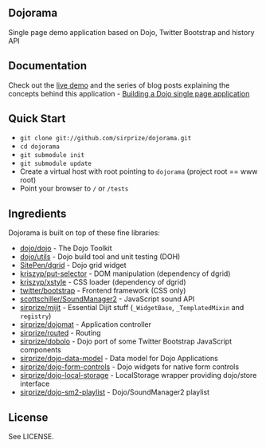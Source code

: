 ## Dojorama

Single page demo application based on Dojo, Twitter Bootstrap and history API

## Documentation

Check out the [live demo](http://dojorama.org) and the series of blog posts explaining the concepts behind this application - [Building a Dojo single page application](http://sirprize.me/scribble/dojorama-introduction-building-a-dojo-single-page-application/)

## Quick Start

+ `git clone git://github.com/sirprize/dojorama.git`
+ `cd dojorama`
+ `git submodule init`
+ `git submodule update`
+ Create a virtual host with root pointing to `dojorama` (project root == www root)
+ Point your browser to `/` or `/tests`

## Ingredients

Dojorama is built on top of these fine libraries:

+ [dojo/dojo](http://github.com/dojo/dojo) - The Dojo Toolkit
+ [dojo/utils](http://github.com/dojo/util) - Dojo build tool and unit testing (DOH)
+ [SitePen/dgrid](http://github.com/SitePen/dgrid) - Dojo grid widget
+ [kriszyp/put-selector](http://github.com/kriszyp/put-selector) - DOM manipulation (dependency of dgrid)
+ [kriszyp/xstyle](http://github.com/kriszyp/xstyle) - CSS loader (dependency of dgrid)
+ [twitter/bootstrap](http://github.com/twitter/bootstrap) - Frontend framework (CSS only)
+ [scottschiller/SoundManager2](http://github.com/scottschiller/SoundManager2) - JavaScript sound API
+ [sirprize/mijit](http://github.com/sirprize/mijit) - Essential Dijit stuff (`_WidgetBase`, `_TemplatedMixin` and `registry`)
+ [sirprize/dojomat](http://github.com/sirprize/dojomat) - Application controller
+ [sirprize/routed](http://github.com/sirprize/routed) - Routing
+ [sirprize/dobolo](http://github.com/sirprize/dobolo) - Dojo port of some Twitter Bootstrap JavaScript components
+ [sirprize/dojo-data-model](http://github.com/sirprize/dojo-data-model) - Data model for Dojo Applications
+ [sirprize/dojo-form-controls](http://github.com/sirprize/dojo-form-controls) - Dojo widgets for native form controls
+ [sirprize/dojo-local-storage](http://github.com/sirprize/dojo-local-storage) - LocalStorage wrapper providing dojo/store interface
+ [sirprize/dojo-sm2-playlist](http://github.com/sirprize/dojo-sm2-playlist) - Dojo/SoundManager2 playlist

## License

See LICENSE.